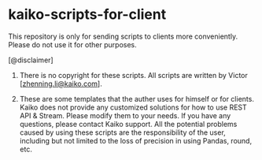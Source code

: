 # kaiko-scripts-for-client
This repository is only for sending scripts to clients more conveniently. Please do not use it for other purposes.

[@disclaimer]

1. There is no copyright for these scripts. All scripts are written by Victor [zhenning.li@kaiko.com].

2. These are some templates that the auther uses for himself or for clients.
Kaiko does not provide any customized solutions for how to use REST API & Stream. Please modify them to your needs.
If you have any questions, please contact Kaiko support.
All the potential problems caused by using these scripts are the responsibility of the user, 
including but not limited to the loss of precision in using Pandas, round, etc.
